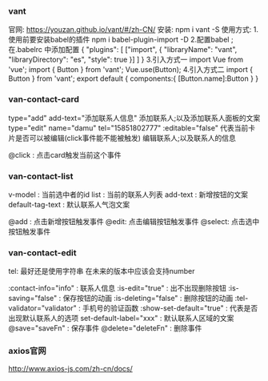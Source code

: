 ### vant
  官网: https://youzan.github.io/vant/#/zh-CN/
  安装: npm i vant -S
  使用方式:
    1.使用前要安装babel的插件 npm i babel-plugin-import -D
    2.配置babel ; 在.babelrc 中添加配置
      {
        "plugins": [
          ["import", {
            "libraryName": "vant",
            "libraryDirectory": "es",
            "style": true
          }]
        ]
      }
    3.引入方式一
      import Vue from 'vue';
      import { Button } from 'vant';
      Vue.use(Button);
    4.引入方式二
        import { Button } from 'vant';
        export default {
          components:{
            [Button.name]:Button
          }
        }

### van-contact-card
  type="add"
  add-text="添加联系人信息"
    添加联系人;以及添加联系人面板的文案
  type="edit"
  name="damu"
  tel="15851802777"
  :editable="false" 代表当前卡片是否可以被编辑(click事件能不能被触发)
    编辑联系人;以及联系人的信息

  @click : 点击card触发当前这个事件

### van-contact-list
  v-model : 当前选中者的id
  list    : 当前的联系人列表
  add-text : 新增按钮的文案
  default-tag-text : 默认联系人气泡文案

  @add : 点击新增按钮触发事件
  @edit: 点击编辑按钮触发事件
  @select: 点击选中按钮触发事件

### van-contact-edit
  tel: 最好还是使用字符串 在未来的版本中应该会支持number

  :contact-info="info"  : 联系人信息
  :is-edit="true"       : 出不出现删除按钮
  :is-saving="false"    : 保存按钮的动画
  :is-deleting="false"  : 删除按钮的动画
  :tel-validator="validator" : 手机号的验证函数
  :show-set-default="true"   : 代表是否出现默认联系人的选项
  set-default-label="xxx"    : 默认联系人区域的文案
  @save="saveFn"             : 保存事件
  @delete="deleteFn"         : 删除事件

### axios官网
  http://www.axios-js.com/zh-cn/docs/
